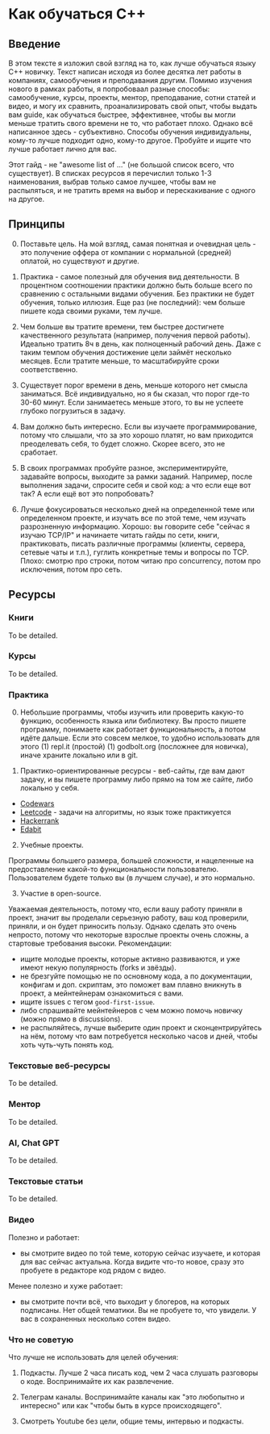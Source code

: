 # Как обучаться C++

## Введение

В этом тексте я изложил свой взгляд на то, как лучше обучаться языку C++ новичку. Текст написан исходя из более десятка лет работы в компаниях, самообучения и преподавания другим. Помимо изучения нового в рамках работы, я попробоваал разные способы: самообучение, курсы, проекты, ментор, преподавание, сотни статей и видео, и могу их сравнить, проанализировать свой опыт, чтобы выдать вам guide, как обучаться быстрее, эффективнее, чтобы вы могли меньше тратить свого времени не то, что работает плохо.
Однако всё написанное здесь - субъективно. Способы обучения индивидуальны, кому-то лучше подходит одно, кому-то другое. Пробуйте и ищите что лучше работает лично для вас.

Этот гайд - не "awesome list of ..." (не большой список всего, что существует). В списках ресурсов я перечислил только 1-3 наименования, выбрав только самое лучшее, чтобы вам не распыляться, и не тратить время на выбор и перескакивание с одного на другое.

## Принципы

0. Поставьте цель. На мой взгляд, самая понятная и очевидная цель - это получение оффера от компании с нормальной (средней) оплатой, но существуют и другие.

1. Практика - самое полезный для обучения вид деятельности. В процентном соотношении практики должно быть больше всего по сравнению с остальными видами обучения. Без практики не будет обучения, только иллюзия. Еще раз (не последний): чем больше пишете кода своими руками, тем лучше.

2. Чем больше вы тратите времени, тем быстрее достигнете качественного результата (например, получения первой работы). Идеально тратить 8ч в день, как полноценный рабочий день. Даже с таким темпом обучения достижение цели займёт несколько месяцев. Если тратите меньше, то масштабируйте сроки соответственно.

3. Существует порог времени в день, меньше которого нет смысла заниматься. Всё индивидуально, но я бы сказал, что порог где-то 30-60 минут. Если занимаетесь меньше этого, то вы не успеете глубоко погрузиться в задачу.

4. Вам должно быть интересно. Если вы изучаете программирование, потому что слышали, что за это хорошо платят, но вам приходится преоделевать себя, то будет сложно. Скорее всего, это не сработает.

5. В своих программах пробуйте разное, экспериментируйте, задавайте вопросы, выходите за рамки заданий. Например, после выполнения задачи, спросите себя и свой код: а что если еще вот так? А если ещё вот это попробовать?

6. Лучше фокусироваться несколько дней на определенной теме или определенном проекте, и изучать все по этой теме, чем изучать разрозненную информацию. Хорошо: вы говорите себе "сейчас я изучаю TCP/IP" и начинаете читать гайды по сети, книги, практиковать, писать различные программы (клиенты, сервера, сетевые чаты и т.п.), гуглить конкретные темы и вопросы по TCP. Плохо: смотрю про строки, потом читаю про concurrency, потом про исключения, потом про сеть.


## Ресурсы

### Книги

To be detailed.



### Курсы

To be detailed.



### Практика

0. Небольшие программы, чтобы изучить или проверить какую-то функцию, особенность языка или библиотеку. Вы просто пишете программу, понимаете как работает функциональность, а потом идёте дальше.
Если это совсем мелкое, то удобно использовать для этого (1) repl.it (простой) (1) godbolt.org (посложнее для новичка), иначе храните локально или в git.

1. Практико-ориентированные ресурсы - веб-сайты, где вам дают задачу, и вы пишете программу либо прямо на том же сайте, либо локально у себя.
  - [Codewars](https://codewars.com/kata/search/cpp)
  - [Leetcode](https://leetcode.com) - задачи на алгоритмы, но язык тоже практикуется
  - [Hackerrank](https://www.hackerrank.com/domains/cpp)
  - [Edabit](https://edabit.com/challenges)

2. Учебные проекты.

Программы б*о*льшего размера, б*о*льшей сложности, и нацеленные на предоставление какой-то функциональности пользователю. Пользователем будете только вы (в лучшем случае), и это нормально.

3. Участие в open-source.

Уважаемая деятельность, потому что, если вашу работу приняли в проект, значит вы проделали серьезную работу, ваш код проверили, приняли, и он будет приносить пользу. Однако сделать это очень непросто, потому что некоторые взрослые проекты очень сложны, а стартовые требования высоки. Рекомендации:
  - ищите молодые проекты, которые активно развиваются, и уже имеют некую популярность (forks и звёзды).
  - не брезгуйте помощью не по основному кода, а по документации, конфигам и доп. скриптам, это поможет вам плавно вникнуть в проект, а мейнтейнерам ознакомиться с вами.
  - ищите issues с тегом `good-first-issue`.
  - либо спрашивайте мейнтейнеров с чем можно помочь новичку (можно прямо в discussions).
  - не распыляйтесь, лучше выберите один проект и сконцентрируйтесь на нём, потому что вам потребуется несколько часов и дней, чтобы хоть чуть-чуть понять код.



### Текстовые веб-ресурсы

To be detailed.



### Ментор

To be detailed.



### AI, Chat GPT

To be detailed.



### Текстовые статьи

To be detailed.



### Видео

Полезно и работает:
- вы смотрите видео по той теме, которую сейчас изучаете, и которая для вас сейчас актуальна. Когда видите что-то новое, сразу это пробуете в редакторе код рядом с видео.

Менее полезно и хуже работает:
- вы смотрите почти всё, что выходит у блогеров, на которых подписаны. Нет общей тематики. Вы не пробуете то, что увидели. У вас в сохраненных несколько сотен видео.


### Что не советую

Что лучше не использовать для целей обучения:

1. Подкасты. Лучше 2 часа писать код, чем 2 часа слушать разговоры о коде. Воспринимайте их как развлечение.

2. Телеграм каналы. Воспринимайте каналы как "это любопытно и интересно" или как "чтобы быть в курсе происходящего".

3. Смотреть Youtube без цели, общие темы, интервью и подкасты.
